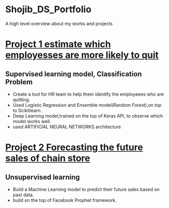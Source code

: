 # Shojib_DS_Portfolio
A high level overview about my works and projects
# [Project 1 estimate which employesses are more likely to quit](https://github.com/ShojibDE/Project-1-Human-Rescource)
## Supervised learning model, Classification Problem
* Create a tool for HR team to help them identify the  employeees who  are quitting.
* Used Logistic Regression and Ensemble model(Random Forest),on top to Scikitlearn. 
*  Deep Learning model,trained on the top of Keras API, to observe which model works well.
*  used ARTIFICIAL NEURAL NETWORKS architecture 
![]()
![]()


# [Project 2 Forecasting the future sales of chain store](https://github.com/ShojibDE/Projects-2-Sales)
## Unsupervised learning
* Build a Machine Learning model to predict their future sales based on past data.
*  build on the top of Facebook Prophet framework.
![]()
![]()
![]()
